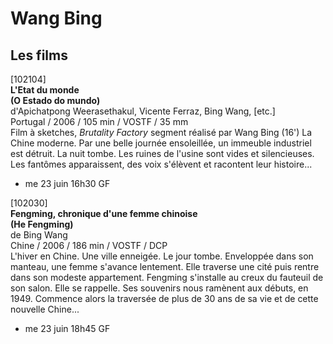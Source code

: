 # Wang Bing

## Les films

[102104]  
**L'Etat du monde**  
**(O Estado do mundo)**  
d'Apichatpong Weerasethakul, Vicente Ferraz, Bing Wang, [etc.]  
Portugal / 2006 / 105 min / VOSTF / 35 mm  
Film à sketches, _Brutality Factory_ segment réalisé par Wang Bing (16') La Chine moderne. Par une belle journée ensoleillée, un immeuble industriel est détruit. La nuit tombe. Les ruines de l'usine sont vides et silencieuses. Les fantômes apparaissent, des voix s'élèvent et racontent leur histoire...

- me 23 juin 16h30 GF

[102030]  
**Fengming, chronique d'une femme chinoise**  
**(He Fengming)**  
de Bing Wang  
Chine / 2006 / 186 min / VOSTF / DCP  
L'hiver en Chine. Une ville enneigée. Le jour tombe. Enveloppée dans son manteau, une femme s'avance lentement. Elle traverse une cité puis rentre dans son modeste appartement. Fengming s'installe au creux du fauteuil de son salon. Elle se rappelle. Ses souvenirs nous ramènent aux débuts, en 1949. Commence alors la traversée de plus de 30 ans de sa vie et de cette nouvelle Chine...

- me 23 juin 18h45 GF

